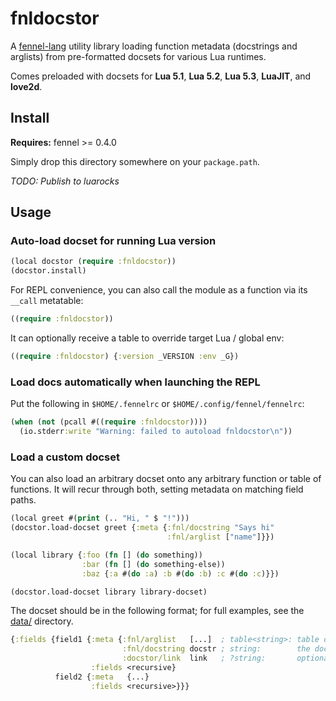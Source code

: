 # fnldocstor

A [fennel-lang](https://fennel-lang.org) utility library loading function
metadata (docstrings and arglists) from pre-formatted docsets for various
Lua runtimes.

Comes preloaded with docsets for **Lua 5.1**, **Lua 5.2**, **Lua 5.3**, **LuaJIT**, and **love2d**.

## Install

**Requires:** fennel >= 0.4.0

Simply drop this directory somewhere on your `package.path`.

*TODO: Publish to luarocks*

## Usage

### Auto-load docset for running Lua version

```clojure
(local docstor (require :fnldocstor))
(docstor.install)
```

For REPL convenience, you can also call the module as a function via its
`__call` metatable:

```clojure
((require :fnldocstor))
```

It can optionally receive a table to override target Lua / global env:

```clojure
((require :fnldocstor) {:version _VERSION :env _G})
```

### Load docs automatically when launching the REPL

Put the following in `$HOME/.fennelrc` or `$HOME/.config/fennel/fennelrc`:

```clojure
(when (not (pcall #((require :fnldocstor))))
  (io.stderr:write "Warning: failed to autoload fnldocstor\n"))
```

### Load a custom docset

You can also load an arbitrary docset onto any arbitrary function or table of
functions. It will recur through both, setting metadata on matching field paths.

```clojure
(local greet #(print (.. "Hi, " $ "!")))
(docstor.load-docset greet {:meta {:fnl/docstring "Says hi"
                                   :fnl/arglist ["name"]}})

(local library {:foo (fn [] (do something))
                :bar (fn [] (do something-else))
                :baz {:a #(do :a) :b #(do :b) :c #(do :c)}})

(docstor.load-docset library library-docset)
```

The docset should be in the following format; for full examples, see the
[data/](data) directory.

```clojure
{:fields {field1 {:meta {:fnl/arglist   [...]  ; table<string>: table of argnames
                         :fnl/docstring docstr ; string:        the docstring
                         :docstor/link  link   ; ?string:       optional url to fn docs}
                  :fields <recursive}
          field2 {:meta   {...}
                  :fields <recursive>}}}
```
